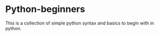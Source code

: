 # Python-beginners
This is a collection of simple python syntax and basics to begin with in python.
